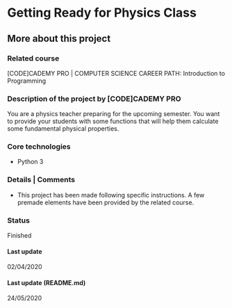 # Getting Ready for Physics Class

## More about this project

### Related course
[CODE]CADEMY PRO | COMPUTER SCIENCE CAREER PATH: Introduction to Programming

### Description of the project by [CODE]CADEMY PRO
You are a physics teacher preparing for the upcoming semester. You want to provide your students with some functions that will help them calculate some fundamental physical properties.  

### Core technologies
- Python 3

### Details | Comments
- This project has been made following specific instructions. A few premade elements have been provided by the related course. 

### Status
Finished

#### Last update
02/04/2020

#### Last update (README.md)
24/05/2020
